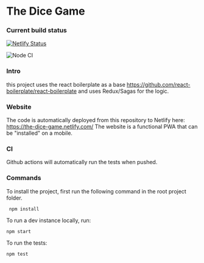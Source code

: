 # The Dice Game

### Current build status
[![Netlify Status](https://api.netlify.com/api/v1/badges/0ff49f1d-3da9-4e0e-a693-f31cc78e2402/deploy-status)](https://app.netlify.com/sites/the-dice-game/deploys)

![Node CI](https://github.com/antondb/dice-game/workflows/Node%20CI/badge.svg?branch=master)


### Intro
this project uses the react boilerplate as a base https://github.com/react-boilerplate/react-boilerplate and uses Redux/Sagas for the logic.

### Website
The code is automatically deployed from this repository to Netlify here: https://the-dice-game.netlify.com/ The website is a functional PWA that can be "installed" on a mobile.

### CI
Github actions will automatically run the tests when pushed.

### Commands
To install the project, first run the following command in the root project folder.
```
 npm install
```
To run a dev instance locally, run:
```
npm start
```
To run the tests:
```
npm test
```


